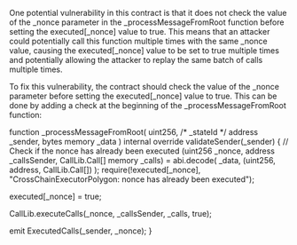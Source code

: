 One potential vulnerability in this contract is that it does not check the value of the _nonce parameter in the _processMessageFromRoot function before setting the executed[_nonce] value to true. This means that an attacker could potentially call this function multiple times with the same _nonce value, causing the executed[_nonce] value to be set to true multiple times and potentially allowing the attacker to replay the same batch of calls multiple times.

To fix this vulnerability, the contract should check the value of the _nonce parameter before setting the executed[_nonce] value to true. This can be done by adding a check at the beginning of the _processMessageFromRoot function:

function _processMessageFromRoot(
uint256, /* _stateId */
address _sender,
bytes memory _data
) internal override validateSender(_sender) {
// Check if the nonce has already been executed
(uint256 _nonce, address _callsSender, CallLib.Call[] memory _calls) = abi.decode(
_data,
(uint256, address, CallLib.Call[])
);
require(!executed[_nonce], "CrossChainExecutorPolygon: nonce has already been executed");

executed[_nonce] = true;

CallLib.executeCalls(_nonce, _callsSender, _calls, true);

emit ExecutedCalls(_sender, _nonce);
}




